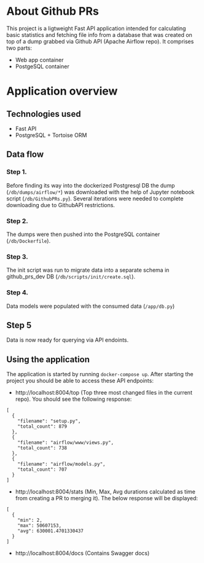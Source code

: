 # About Github PRs

This project is a ligtweight Fast API application intended for calculating basic statistics and fetching file info from a database that was created on top of a dump grabbed via Github API (Apache Airflow repo).
It comprises two parts:

* Web app container
* PostgeSQL container

# Application overview

## Technologies used

* Fast API
* PostgreSQL + Tortoise ORM

## Data flow

### Step 1. 
Before finding its way into the dockerized Postgresql DB the dump (`/db/dumps/airflow/*`) was downloaded with the help of Jupyter notebook script (`/db/GithubPRs.py`). Several iterations were needed to complete downloading due to GithubAPI restrictions.

### Step 2.
The dumps were then pushed into the PostgreSQL container (`/db/Dockerfile`).

### Step 3.
The init script was run to migrate data into a separate schema in github_prs_dev DB (`/db/scripts/init/create.sql`).

### Step 4.
Data models were populated with the consumed data (`/app/db.py`)

## Step 5
Data is now ready for querying via API endoints.

## Using the application

The application is started by running `docker-compose up`. After starting the project you should be able to access these API endpoints:

* http://localhost:8004/top (Top three most changed files in the current repo). You should see the following response:
```
[
  {
    "filename": "setup.py",
    "total_count": 879
  },
  {
    "filename": "airflow/www/views.py",
    "total_count": 738
  },
  {
    "filename": "airflow/models.py",
    "total_count": 707
  }
]
```
* http://localhost:8004/stats (Min, Max, Avg durations calculated as time from creating a PR to merging it). The below response will be displayed:
```
[
  {
    "min": 2,
    "max": 50607153,
    "avg": 630001.4701330437
  }
]
```
* http://localhost:8004/docs (Contains Swagger docs)
